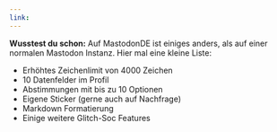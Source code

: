 ```yaml
---
link: 
---
```



**Wusstest du schon:**
Auf MastodonDE ist einiges anders, als auf einer normalen Mastodon Instanz. 
Hier mal eine kleine Liste:
- Erhöhtes Zeichenlimit von 4000 Zeichen
- 10 Datenfelder im Profil
- Abstimmungen mit bis zu 10 Optionen
- Eigene Sticker (gerne auch auf Nachfrage)
- Markdown Formatierung
- Einige weitere Glitch-Soc Features
